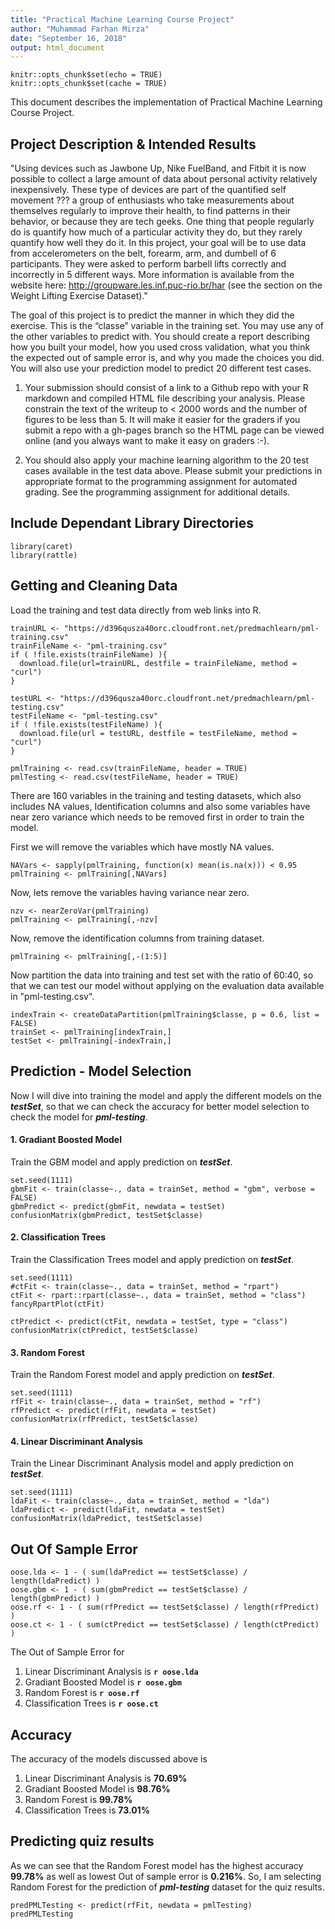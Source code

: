 ```yaml
---
title: "Practical Machine Learning Course Project"
author: "Muhammad Farhan Mirza"
date: "September 16, 2018"
output: html_document
---
```


```{r setup, include=FALSE}
knitr::opts_chunk$set(echo = TRUE)
knitr::opts_chunk$set(cache = TRUE)
```

This document describes the implementation of Practical Machine Learning Course Project. 

## Project Description & Intended Results

"Using devices such as Jawbone Up, Nike FuelBand, and Fitbit it is now possible to collect a large amount of data about personal activity relatively inexpensively. These type of devices are part of the quantified self movement ??? a group of enthusiasts who take measurements about themselves regularly to improve their health, to find patterns in their behavior, or because they are tech geeks. One thing that people regularly do is quantify how much of a particular activity they do, but they rarely quantify how well they do it. In this project, your goal will be to use data from accelerometers on the belt, forearm, arm, and dumbell of 6 participants. They were asked to perform barbell lifts correctly and incorrectly in 5 different ways. More information is available from the website here: <http://groupware.les.inf.puc-rio.br/har> (see the section on the Weight Lifting Exercise Dataset)."

The goal of this project is to predict the manner in which they did the exercise. This is the “classe” variable in the training set. You may use any of the other variables to predict with. You should create a report describing how you built your model, how you used cross validation, what you think the expected out of sample error is, and why you made the choices you did. You will also use your prediction model to predict 20 different test cases.

1.  Your submission should consist of a link to a Github repo with your R markdown and compiled HTML file describing your analysis. Please constrain the text of the writeup to < 2000 words and the number of figures to be less than 5. It will make it easier for the graders if you submit a repo with a gh-pages branch so the HTML page can be viewed online (and you always want to make it easy on graders :-).
        
2.  You should also apply your machine learning algorithm to the 20 test cases available in the test data above. Please submit your predictions in appropriate format to the programming assignment for automated grading. See the programming assignment for additional details.

## Include Dependant Library Directories

```{R}
library(caret)
library(rattle)
```

## Getting and Cleaning Data

Load the training and test data directly from web links into R.
```{r}
trainURL <- "https://d396qusza40orc.cloudfront.net/predmachlearn/pml-training.csv"
trainFileName <- "pml-training.csv"
if ( !file.exists(trainFileName) ){
  download.file(url=trainURL, destfile = trainFileName, method = "curl")
}

testURL <- "https://d396qusza40orc.cloudfront.net/predmachlearn/pml-testing.csv"
testFileName <- "pml-testing.csv"
if ( !file.exists(testFileName) ){
  download.file(url = testURL, destfile = testFileName, method = "curl")
}

pmlTraining <- read.csv(trainFileName, header = TRUE)
pmlTesting <- read.csv(testFileName, header = TRUE)
```

There are 160 variables in the training and testing datasets, which also includes NA values, Identification columns and also some variables have near zero variance which needs to be removed first in order to train the model.

First we will remove the variables which have mostly NA values.
```{r}
NAVars <- sapply(pmlTraining, function(x) mean(is.na(x))) < 0.95
pmlTraining <- pmlTraining[,NAVars]
```

Now, lets remove the variables having variance near zero.
```{r}
nzv <- nearZeroVar(pmlTraining)
pmlTraining <- pmlTraining[,-nzv]
```
Now, remove the identification columns from training dataset.
```{r}
pmlTraining <- pmlTraining[,-(1:5)]
```

Now partition the data into training and test set with the ratio of 60:40, so that we can test our model without applying on the evaluation data available in "pml-testing.csv".
```{r}
indexTrain <- createDataPartition(pmlTraining$classe, p = 0.6, list = FALSE)
trainSet <- pmlTraining[indexTrain,]
testSet <- pmlTraining[-indexTrain,]
```

## Prediction - Model Selection

Now I will dive into training the model and apply the different models on the ***testSet***, so that we can check the accuracy for better model selection to check the model for ***pml-testing***.

#### 1. Gradiant Boosted Model

Train the GBM model and apply prediction on ***testSet***.
```{r}
set.seed(1111)
gbmFit <- train(classe~., data = trainSet, method = "gbm", verbose = FALSE)
gbmPredict <- predict(gbmFit, newdata = testSet)
confusionMatrix(gbmPredict, testSet$classe)
```
#### 2. Classification Trees

Train the Classification Trees model and apply prediction on ***testSet***.
```{r}
set.seed(1111)
#ctFit <- train(classe~., data = trainSet, method = "rpart")
ctFit <- rpart::rpart(classe~., data = trainSet, method = "class")
fancyRpartPlot(ctFit)
```

```{r}
ctPredict <- predict(ctFit, newdata = testSet, type = "class")
confusionMatrix(ctPredict, testSet$classe)
```

#### 3. Random Forest

Train the Random Forest model and apply prediction on ***testSet***.
```{r}
set.seed(1111)
rfFit <- train(classe~., data = trainSet, method = "rf")
rfPredict <- predict(rfFit, newdata = testSet)
confusionMatrix(rfPredict, testSet$classe)
```

#### 4. Linear Discriminant Analysis

Train the Linear Discriminant Analysis model and apply prediction on ***testSet***.
```{r}
set.seed(1111)
ldaFit <- train(classe~., data = trainSet, method = "lda")
ldaPredict <- predict(ldaFit, newdata = testSet)
confusionMatrix(ldaPredict, testSet$classe)
```

## Out Of Sample Error

```{r}
oose.lda <- 1 - ( sum(ldaPredict == testSet$classe) / length(ldaPredict) )
oose.gbm <- 1 - ( sum(gbmPredict == testSet$classe) / length(gbmPredict) )
oose.rf <- 1 - ( sum(rfPredict == testSet$classe) / length(rfPredict) )
oose.ct <- 1 - ( sum(ctPredict == testSet$classe) / length(ctPredict) )
```

The Out of Sample Error for

  1.  Linear Discriminant Analysis is **`r oose.lda`**
  2.  Gradiant Boosted Model is **`r oose.gbm`**
  3.  Random Forest is **`r oose.rf`**
  4.  Classification Trees is **`r oose.ct`**
  
## Accuracy

The accuracy of the models discussed above is

  1.  Linear Discriminant Analysis is **70.69%**
  2.  Gradiant Boosted Model is **98.76%**
  3.  Random Forest is **99.78%**
  4.  Classification Trees is **73.01%**
  
  
## Predicting quiz results

As we can see that the Random Forest model has the highest accuracy **99.78%** as well as lowest Out of sample error is **0.216%**. So, I am selecting Random Forest for the prediction of ***pml-testing*** dataset for the quiz results.

```{r}
predPMLTesting <- predict(rfFit, newdata = pmlTesting)
predPMLTesting
```
